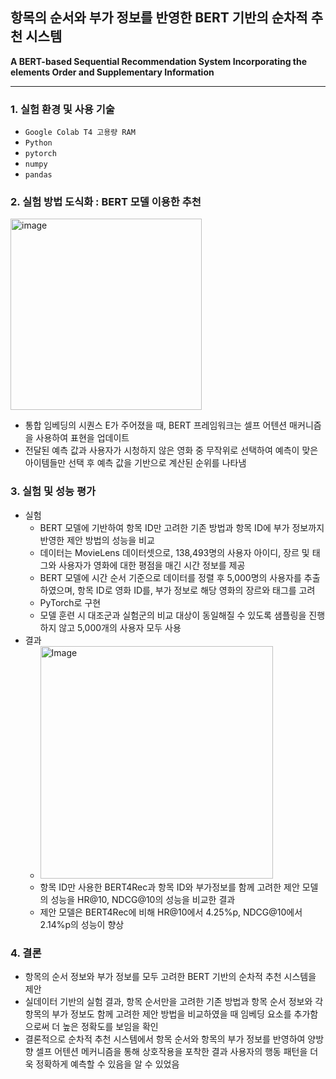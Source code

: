 ## 항목의 순서와 부가 정보를 반영한 BERT 기반의 순차적 추천 시스템 ###
**A BERT-based Sequential Recommendation System
Incorporating the elements Order and Supplementary Information**

<hr/>

### 1. 실험 환경 및 사용 기술
- `Google Colab T4 고용량 RAM`
- `Python`
- `pytorch`
- `numpy`
- `pandas`

### 2. 실험 방법 도식화 :  BERT 모델 이용한 추천
 <img width="306" alt="image" src="https://github.com/user-attachments/assets/ef1f0b6c-517a-4bc1-9000-4edf50a34694" />
 
- 통합 임베딩의 시퀀스 E가 주어졌을 때, BERT 프레임워크는 셀프 어텐션 매커니즘을 사용하여 표현을 업데이트
- 전달된 예측 값과 사용자가 시청하지 않은 영화 중 무작위로 선택하여 예측이 맞은 아이템들만 선택 후 예측 값을 기반으로 계산된 순위를 나타냄

### 3. 실험 및 성능 평가
- 실험
  - BERT 모델에 기반하여 항목 ID만 고려한 기존 방법과 항목 ID에 부가 정보까지 반영한 제안 방법의 성능을 비교
  - 데이터는 MovieLens 데이터셋으로, 138,493명의 사용자 아이디, 장르 및 태그와 사용자가 영화에 대한 평점을 매긴 시간 정보를 제공
  - BERT 모델에 시간 순서 기준으로 데이터를 정렬 후 5,000명의 사용자를 추출하였으며, 항목 ID로 영화 ID를, 부가 정보로 해당 영화의 장르와 태그를 고려
  - PyTorch로 구현
  - 모델 훈련 시 대조군과 실험군의 비교 대상이 동일해질 수 있도록 샘플링을 진행하지 않고 5,000개의 사용자 모두 사용
- 결과
  - <img width="372" alt="Image" src="https://github.com/user-attachments/assets/d23bca1e-01b8-4b8e-ae70-32ce880a6e0a" />
  - 항목 ID만 사용한 BERT4Rec과 항목 ID와 부가정보를 함께 고려한 제안 모델의 성능을 HR@10, NDCG@10의 성능을 비교한 결과
  - 제안 모델은 BERT4Rec에 비해 HR@10에서 4.25%p, NDCG@10에서 2.14%p의 성능이 향상

### 4. 결론
- 항목의 순서 정보와 부가 정보를 모두 고려한 BERT 기반의 순차적 추천 시스템을 제안
- 실데이터 기반의 실험 결과, 항목 순서만을 고려한 기존 방법과 항목 순서 정보와 각 항목의 부가 정보도 함께 고려한 제안 방법을 비교하였을 때 임베딩 요소를 추가함으로써 더 높은 정확도를 보임을 확인
- 결론적으로 순차적 추천 시스템에서 항목 순서와 항목의 부가 정보를 반영하여 양방향 셀프 어텐션 메커니즘을 통해 상호작용을 포착한 결과 사용자의 행동 패턴을 더욱 정확하게 예측할 수 있음을 알 수 있었음
